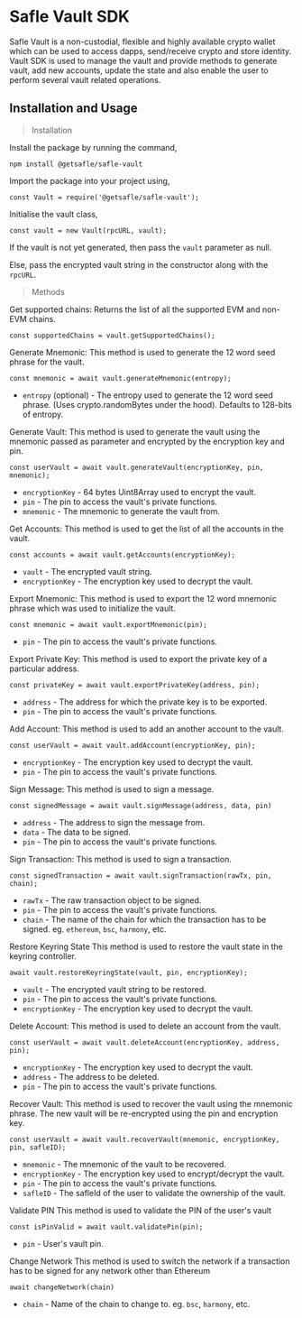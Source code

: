 # **Safle Vault SDK**

Safle Vault is a non-custodial, flexible and highly available crypto wallet which can be used to access dapps, send/receive crypto and store identity. Vault SDK is used to manage the vault and provide methods to generate vault, add new accounts, update the state and also enable the user to perform several vault related operations.  


## **Installation and Usage**

> Installation

Install the package by running the command,

`npm install @getsafle/safle-vault`

Import the package into your project using,

`const Vault = require('@getsafle/safle-vault');`

Initialise the vault class,

`const vault = new Vault(rpcURL, vault);`

If the vault is not yet generated, then pass the `vault` parameter as null.

Else, pass the encrypted vault string in the constructor along with the `rpcURL`.

> Methods

Get supported chains:
Returns the list of all the supported EVM and non-EVM chains.

`const supportedChains = vault.getSupportedChains();`

Generate Mnemonic: 
This method is used to generate the 12 word seed phrase for the vault.

`const mnemonic = await vault.generateMnemonic(entropy);`

* `entropy` (optional) - The entropy used to generate the 12 word seed phrase. (Uses crypto.randomBytes under the hood). Defaults to 128-bits of entropy.

Generate Vault:
This method is used to generate the vault using the mnemonic passed as parameter and encrypted by the encryption key and pin.

 `const userVault = await vault.generateVault(encryptionKey, pin, mnemonic);`

* `encryptionKey` - 64 bytes Uint8Array used to encrypt the vault.
* `pin` - The pin to access the vault's private functions.
* `mnemonic` - The mnemonic to generate the vault from.

Get Accounts:
This method is used to get the list of all the accounts in the vault.

 `const accounts = await vault.getAccounts(encryptionKey);`

* `vault` - The encrypted vault string.
* `encryptionKey` - The encryption key used to decrypt the vault.


Export Mnemonic:
This method is used to export the 12 word mnemonic phrase which was used to initialize the vault.

 `const mnemonic = await vault.exportMnemonic(pin);`

* `pin` - The pin to access the vault's private functions.


Export Private Key:
This method is used to export the private key of a particular address.

 `const privateKey = await vault.exportPrivateKey(address, pin);`

* `address` - The address for which the private key is to be exported.
* `pin` - The pin to access the vault's private functions.


Add Account:
This method is used to add an another account to the vault.

 `const userVault = await vault.addAccount(encryptionKey, pin);`

* `encryptionKey` - The encryption key used to decrypt the vault.
* `pin` - The pin to access the vault's private functions.

Sign Message:
This method is used to sign a message.

 `const signedMessage = await vault.signMessage(address, data, pin)`

* `address` - The address to sign the message from.
* `data` - The data to be signed.
* `pin` - The pin to access the vault's private functions.

Sign Transaction:
This method is used to sign a transaction.

 `const signedTransaction = await vault.signTransaction(rawTx, pin, chain);`

* `rawTx` - The raw transaction object to be signed.
* `pin` - The pin to access the vault's private functions.
* `chain` - The name of the chain for which the transaction has to be signed. eg. `ethereum`, `bsc`, `harmony`, etc.

Restore Keyring State
This method is used to restore the vault state in the keyring controller.
 
 `await vault.restoreKeyringState(vault, pin, encryptionKey);`

* `vault` - The encrypted vault string to be restored.
* `pin` - The pin to access the vault's private functions.
* `encryptionKey` - The encryption key used to decrypt the vault.

Delete Account:
This method is used to delete an account from the vault.

 `const userVault = await vault.deleteAccount(encryptionKey, address, pin);`
 
* `encryptionKey` - The encryption key used to decrypt the vault.
* `address` - The address to be deleted.
* `pin` - The pin to access the vault's private functions.

Recover Vault:
This method is used to recover the vault using the mnemonic phrase. The new vault will be re-encrypted using the pin and encryption key.

 `const userVault = await vault.recoverVault(mnemonic, encryptionKey, pin, safleID);`

* `mnemonic` - The mnemonic of the vault to be recovered.
* `encryptionKey` - The encryption key used to encrypt/decrypt the vault.
* `pin` - The pin to access the vault's private functions.
* `safleID` - The safleId of the user to validate the ownership of the vault.

Validate PIN
This method is used to validate the PIN of the user's vault

`const isPinValid = await vault.validatePin(pin);`

* `pin` - User's vault pin.

Change Network
This method is used to switch the network if a transaction has to be signed for any network other than Ethereum

`await changeNetwork(chain)`

* `chain` - Name of the chain to change to. eg. `bsc`, `harmony`, etc.
